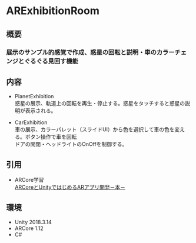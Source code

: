 # ARExhibitionRoom  

## 概要  
### 展示のサンプル的感覚で作成、惑星の回転と説明・車のカラーチェンジとぐるぐる見回す機能  
  
## 内容  
- PlanetExhibition  
 惑星の展示、軌道上の回転を再生・停止する。惑星をタッチすると惑星の説明が表示される。  

- CarExhibition  
 車の展示、カラーパレット（スライドUI）から色を選択して車の色を変える。ボタン操作で車を回転  
 ドアの開閉・ヘッドライトのOnOffを制御する。  
 
## 引用  
- ARCore学習  
[ARCoreとUnityではじめるARアプリ開発－本－](https://www.shuwasystem.co.jp/support/7980html/5394.html)  
  
## 環境  
- Unity 2018.3.14  
- ARCore 1.12  
- C#  
